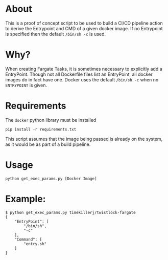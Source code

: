 # About
This is a proof of concept script to be used to build a CI/CD pipeline action to derive the Entrypoint and CMD of a given docker image. If no Entrypoint is specified then the default `/bin/sh -c` is used.

# Why?
When creating Fargate Tasks, it is sometimes necessary to explicitly add a EntryPoint. Though not all Dockerfile files list an EntryPoint, all docker images do in fact have one. Docker uses the default `/bin/sh -c` when no `ENTRYPOINT` is given.

# Requirements
The `docker` python library must be installed

```
pip install -r requirements.txt
```

This script assumes that the image being passed is already on the system, as it would be as part of a build pipeline.

# Usage
`python get_exec_params.py [Docker Image]`

# Example:
```
$ python get_exec_params.py timekillerj/twistlock-fargate
{
    "EntryPoint": [
        "/bin/sh",
        "-c"
    ],
    "Command": [
        "entry.sh"
    ]
}
```